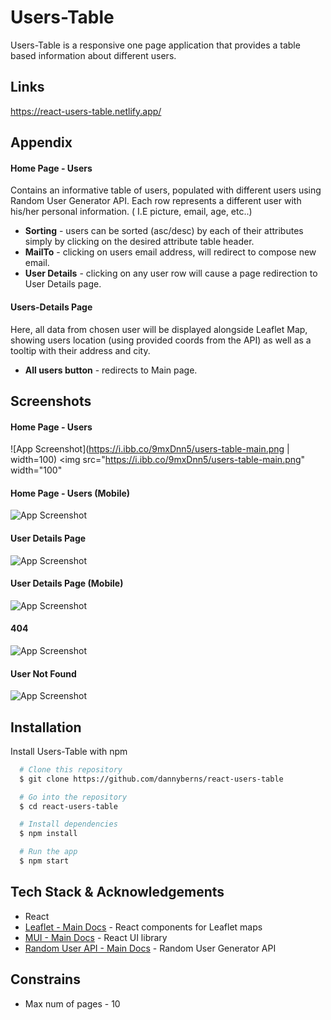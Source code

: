 # Users-Table

Users-Table is a responsive one page application that provides a table based information about different users.


## Links

https://react-users-table.netlify.app/

## Appendix

#### Home Page - Users
Contains an informative table of users, populated with different users using Random User Generator API.
Each row represents a different user with his/her personal information. ( I.E picture, email, age, etc..)

- **Sorting** - users can be sorted (asc/desc) by each of their attributes simply by clicking on the desired attribute table header.
- **MailTo** - clicking on users email address, will redirect to compose new email.
- **User Details** - clicking on any user row will cause a page redirection to User Details page.


#### Users-Details Page
Here, all data from chosen user will be displayed alongside Leaflet Map, showing users
location (using provided coords from the API) as well as a tooltip with their address and city.

- **All users button** - redirects to Main page.


## Screenshots

#### Home Page - Users

![App Screenshot](https://i.ibb.co/9mxDnn5/users-table-main.png | width=100)
<img src="https://i.ibb.co/9mxDnn5/users-table-main.png" width="100"

#### Home Page - Users (Mobile)

![App Screenshot](https://i.ibb.co/gWyMQSc/users-table-main-mobile.png)

#### User Details Page

![App Screenshot](https://i.ibb.co/3T1HB6y/users-table-user.png)

#### User Details Page (Mobile)

![App Screenshot](https://i.ibb.co/yg4gvZ6/users-table-user-mobile.png)

#### 404

![App Screenshot](https://i.ibb.co/SnDHWPz/users-table-404.png)

#### User Not Found

![App Screenshot](https://i.ibb.co/nRRKQdG/users-table-notfound.png)



## Installation

Install Users-Table with npm

```bash
  # Clone this repository
  $ git clone https://github.com/dannyberns/react-users-table

  # Go into the repository
  $ cd react-users-table

  # Install dependencies
  $ npm install

  # Run the app
  $ npm start
```
    
## Tech Stack & Acknowledgements

- React
- [Leaflet - Main Docs](https://react-leaflet.js.org/) - React components for Leaflet maps
- [MUI - Main Docs](https://mui.com/) - React UI library
- [Random User API - Main Docs](https://randomuser.me/documentation) - Random User Generator API

## Constrains

- Max num of pages - 10



